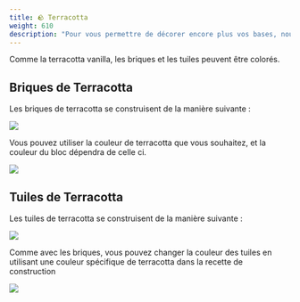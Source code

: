 ```yaml
---
title: 🪨 Terracotta
weight: 610
description: "Pour vous permettre de décorer encore plus vos bases, nous avons créer deux nouvelles variantes de terracotta : les briques de terracotta et les tuiles de Terracotta."
---
```

Comme la terracotta vanilla, les briques et les tuiles peuvent être colorés.
## Briques de Terracotta

Les briques de terracotta se construisent de la manière suivante :

<img src="../craft-bricks.png" />

Vous pouvez utiliser la couleur de terracotta que vous souhaitez, et la couleur du bloc dépendra de celle ci.

<img src="../full-bricks.png" />

## Tuiles de Terracotta
Les tuiles de terracotta se construisent de la manière suivante :

<img src="../craft-shingle.png" />

Comme avec les briques, vous pouvez changer la couleur des tuiles en utilisant une couleur spécifique de terracotta dans la recette de construction 

<img src="../full-shingle.png" />
